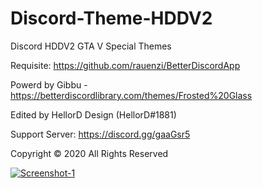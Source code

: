 # Discord-Theme-HDDV2
Discord HDDV2 GTA V Special Themes

Requisite: https://github.com/rauenzi/BetterDiscordApp

Powerd by Gibbu - https://betterdiscordlibrary.com/themes/Frosted%20Glass

Edited by HellorD Design (HellorD#1881)

Support Server: https://discord.gg/gaaGsr5

Copyright © 2020 All Rights Reserved

<a href="https://ibb.co/Bs27n83"><img src="https://i.ibb.co/mz5YNQT/Screenshot-1.png" alt="Screenshot-1" border="0"></a>


